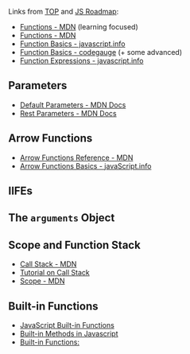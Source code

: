 Links from [TOP](https://www.theodinproject.com/) and [JS Roadmap](https://roadmap.sh/javascript):

-  [Functions - MDN](https://developer.mozilla.org/en-US/docs/Learn/JavaScript/Building_blocks/Functions) (learning focused)
-  [Functions - MDN](https://developer.mozilla.org/en-US/docs/Web/JavaScript/Guide/Functions)
-  [Function Basics - javascript.info](https://javascript.info/function-basics)
-  [Function Basics - codegauge](https://www.codeguage.com/courses/js/functions-basics) (+ some advanced)
-  [Function Expressions - javascript.info](https://javascript.info/function-expressions)
## Parameters

-  [Default Parameters - MDN Docs](https://developer.mozilla.org/en-US/docs/Web/JavaScript/Reference/Functions/Default_parameters)
-  [Rest Parameters - MDN Docs](https://developer.mozilla.org/en-US/docs/Web/JavaScript/Reference/Functions/rest_parameters)
## Arrow Functions

-  [Arrow Functions Reference - MDN](https://developer.mozilla.org/en-US/docs/Web/JavaScript/Reference/Functions/Arrow_functions)
-  [Arrow Functions Basics - javaScript.info](http://javascript.info/arrow-functions-basics)
## IIFEs

## The `arguments` Object

## Scope and Function Stack

-  [Call Stack - MDN](https://developer.mozilla.org/en-US/docs/Glossary/Call_stack)
-  [Tutorial on Call Stack](https://www.javascripttutorial.net/javascript-call-stack/)
-  [Scope - MDN](https://developer.mozilla.org/en-US/docs/Glossary/Scope)
## Built-in Functions

-  [JavaScript Built-in Functions](https://www.tutorialspoint.com/javascript/javascript_builtin_functions.htm)
-  [Built-in Methods in Javascript](https://dev.to/elpepebenitez/built-in-methods-in-javascript-4bll)
-  [Built-in Functions:](https://www.tutorialride.com/javascript/javascript-built-in-functions.htm)

